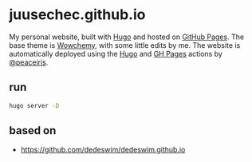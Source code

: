 # juusechec.github.io

My personal website, built with [Hugo](https://gohugo.io) and hosted on [GitHub Pages](https://pages.github.com).
The base theme is [Wowchemy](https://wowchemy.com/), with some little edits by me. The website is automatically deployed using the [Hugo](https://github.com/peaceiris/actions-hugo) and [GH Pages](https://github.com/peaceiris/actions-gh-pages) actions by [@peaceiris](https://github.com/peaceiris).

## run
```sh
hugo server -D
```

## based on
- https://github.com/dedeswim/dedeswim.github.io
